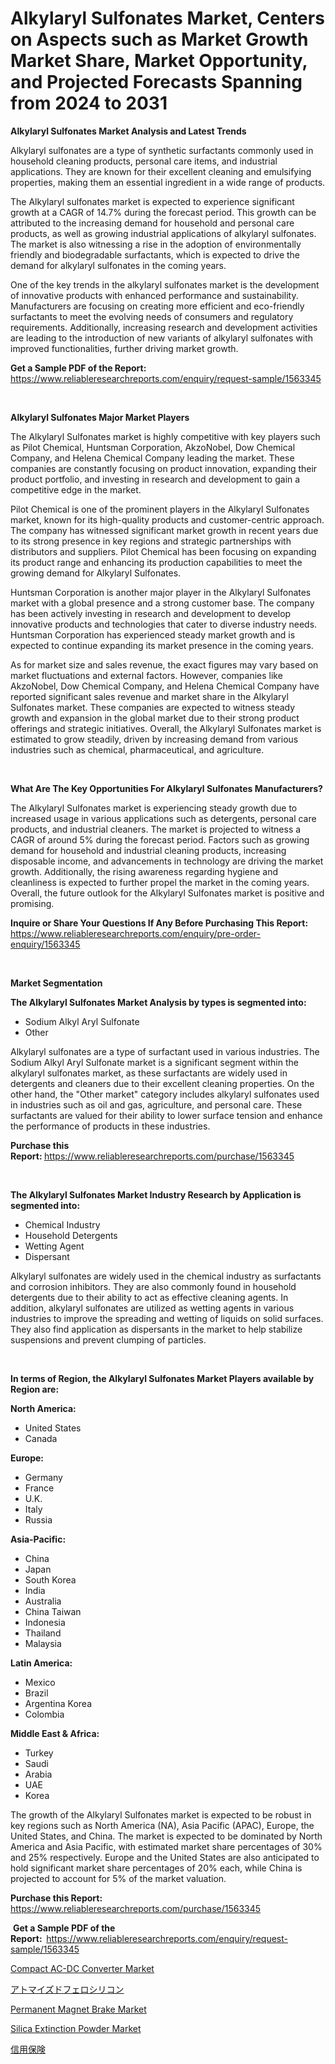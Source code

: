 <p><h1>Alkylaryl Sulfonates Market, Centers on Aspects such as Market Growth Market Share, Market Opportunity, and Projected Forecasts Spanning from 2024 to 2031</h1></p><p><strong>Alkylaryl Sulfonates Market Analysis and Latest Trends</strong></p>
<p><p>Alkylaryl sulfonates are a type of synthetic surfactants commonly used in household cleaning products, personal care items, and industrial applications. They are known for their excellent cleaning and emulsifying properties, making them an essential ingredient in a wide range of products.</p><p>The Alkylaryl sulfonates market is expected to experience significant growth at a CAGR of 14.7% during the forecast period. This growth can be attributed to the increasing demand for household and personal care products, as well as growing industrial applications of alkylaryl sulfonates. The market is also witnessing a rise in the adoption of environmentally friendly and biodegradable surfactants, which is expected to drive the demand for alkylaryl sulfonates in the coming years.</p><p>One of the key trends in the alkylaryl sulfonates market is the development of innovative products with enhanced performance and sustainability. Manufacturers are focusing on creating more efficient and eco-friendly surfactants to meet the evolving needs of consumers and regulatory requirements. Additionally, increasing research and development activities are leading to the introduction of new variants of alkylaryl sulfonates with improved functionalities, further driving market growth.</p></p>
<p><strong>Get a Sample PDF of the Report:&nbsp;</strong> <a href="https://www.reliableresearchreports.com/enquiry/request-sample/1563345">https://www.reliableresearchreports.com/enquiry/request-sample/1563345</a></p>
<p>&nbsp;</p>
<p><strong>Alkylaryl Sulfonates Major Market Players</strong></p>
<p><p>The Alkylaryl Sulfonates market is highly competitive with key players such as Pilot Chemical, Huntsman Corporation, AkzoNobel, Dow Chemical Company, and Helena Chemical Company leading the market. These companies are constantly focusing on product innovation, expanding their product portfolio, and investing in research and development to gain a competitive edge in the market.</p><p>Pilot Chemical is one of the prominent players in the Alkylaryl Sulfonates market, known for its high-quality products and customer-centric approach. The company has witnessed significant market growth in recent years due to its strong presence in key regions and strategic partnerships with distributors and suppliers. Pilot Chemical has been focusing on expanding its product range and enhancing its production capabilities to meet the growing demand for Alkylaryl Sulfonates.</p><p>Huntsman Corporation is another major player in the Alkylaryl Sulfonates market with a global presence and a strong customer base. The company has been actively investing in research and development to develop innovative products and technologies that cater to diverse industry needs. Huntsman Corporation has experienced steady market growth and is expected to continue expanding its market presence in the coming years.</p><p>As for market size and sales revenue, the exact figures may vary based on market fluctuations and external factors. However, companies like AkzoNobel, Dow Chemical Company, and Helena Chemical Company have reported significant sales revenue and market share in the Alkylaryl Sulfonates market. These companies are expected to witness steady growth and expansion in the global market due to their strong product offerings and strategic initiatives. Overall, the Alkylaryl Sulfonates market is estimated to grow steadily, driven by increasing demand from various industries such as chemical, pharmaceutical, and agriculture.</p></p>
<p>&nbsp;</p>
<p><strong>What Are The Key Opportunities For Alkylaryl Sulfonates Manufacturers?</strong></p>
<p><p>The Alkylaryl Sulfonates market is experiencing steady growth due to increased usage in various applications such as detergents, personal care products, and industrial cleaners. The market is projected to witness a CAGR of around 5% during the forecast period. Factors such as growing demand for household and industrial cleaning products, increasing disposable income, and advancements in technology are driving the market growth. Additionally, the rising awareness regarding hygiene and cleanliness is expected to further propel the market in the coming years. Overall, the future outlook for the Alkylaryl Sulfonates market is positive and promising.</p></p>
<p><strong>Inquire or Share Your Questions If Any Before Purchasing This Report:</strong> <a href="https://www.reliableresearchreports.com/enquiry/pre-order-enquiry/1563345">https://www.reliableresearchreports.com/enquiry/pre-order-enquiry/1563345</a></p>
<p>&nbsp;</p>
<p><strong>Market Segmentation</strong></p>
<p><strong>The Alkylaryl Sulfonates Market Analysis by types is segmented into:</strong></p>
<p><ul><li>Sodium Alkyl Aryl Sulfonate</li><li>Other</li></ul></p>
<p><p>Alkylaryl sulfonates are a type of surfactant used in various industries. The Sodium Alkyl Aryl Sulfonate market is a significant segment within the alkylaryl sulfonates market, as these surfactants are widely used in detergents and cleaners due to their excellent cleaning properties. On the other hand, the "Other market" category includes alkylaryl sulfonates used in industries such as oil and gas, agriculture, and personal care. These surfactants are valued for their ability to lower surface tension and enhance the performance of products in these industries.</p></p>
<p><strong>Purchase this Report:&nbsp;</strong><a href="https://www.reliableresearchreports.com/purchase/1563345">https://www.reliableresearchreports.com/purchase/1563345</a></p>
<p>&nbsp;</p>
<p><strong>The Alkylaryl Sulfonates Market Industry Research by Application is segmented into:</strong></p>
<p><ul><li>Chemical Industry</li><li>Household Detergents</li><li>Wetting Agent</li><li>Dispersant</li></ul></p>
<p><p>Alkylaryl sulfonates are widely used in the chemical industry as surfactants and corrosion inhibitors. They are also commonly found in household detergents due to their ability to act as effective cleaning agents. In addition, alkylaryl sulfonates are utilized as wetting agents in various industries to improve the spreading and wetting of liquids on solid surfaces. They also find application as dispersants in the market to help stabilize suspensions and prevent clumping of particles.</p></p>
<p>&nbsp;</p>
<p><strong>In terms of Region, the Alkylaryl Sulfonates Market Players available by Region are:</strong></p>
<p>
    <p> <strong> North America: </strong>
        <ul>
            <li>United States</li>
            <li>Canada</li>
        </ul>
        </p> 
    <p> <strong> Europe: </strong>
        <ul>
            <li>Germany</li>
            <li>France</li>
            <li>U.K.</li>
            <li>Italy</li>
            <li>Russia</li>
        </ul>
        </p> 
    <p> <strong> Asia-Pacific: </strong>
        <ul>
            <li>China</li>
            <li>Japan</li>
            <li>South Korea</li>
            <li>India</li>
            <li>Australia</li>
            <li>China Taiwan</li>
            <li>Indonesia</li>
            <li>Thailand</li>
            <li>Malaysia</li>
        </ul>
        </p> 
    <p> <strong> Latin America: </strong>
        <ul>
            <li>Mexico</li>
            <li>Brazil</li>
            <li>Argentina Korea</li>
            <li>Colombia</li>
        </ul>
        </p> 
    <p> <strong> Middle East & Africa: </strong>
        <ul>
            <li>Turkey</li>
            <li>Saudi</li>
            <li>Arabia</li>
            <li>UAE</li>
            <li>Korea</li>
        </ul>
    </p>
    </p>
<p><p>The growth of the Alkylaryl Sulfonates market is expected to be robust in key regions such as North America (NA), Asia Pacific (APAC), Europe, the United States, and China. The market is expected to be dominated by North America and Asia Pacific, with estimated market share percentages of 30% and 25% respectively. Europe and the United States are also anticipated to hold significant market share percentages of 20% each, while China is projected to account for 5% of the market valuation.</p></p>
<p><strong>Purchase this Report: </strong><a href="https://www.reliableresearchreports.com/purchase/1563345">https://www.reliableresearchreports.com/purchase/1563345</a></p>
<p>&nbsp;<strong>Get a Sample PDF of the Report:&nbsp;&nbsp;</strong><a href="https://www.reliableresearchreports.com/enquiry/request-sample/1563345">https://www.reliableresearchreports.com/enquiry/request-sample/1563345</a></p>
<p><strong></strong></p>
<p><p><a href="https://issuu.com/reportprime-2/docs/compact-ac-dc-converter-market-size-2030.pptx">Compact AC-DC Converter Market</a></p><p><a href="https://github.com/avwofrml53535/Market-Research-Report-List-1/blob/main/407716498.md">アトマイズドフェロシリコン</a></p><p><a href="https://issuu.com/reportprime-2/docs/permanent-magnet-brake-market-size-2030.pptx">Permanent Magnet Brake Market</a></p><p><a href="https://github.com/mbisetmhermsr/Market-Research-Report-List-1/blob/main/silica-extinction-powder-market.md">Silica Extinction Powder Market</a></p><p><a href="https://github.com/vtbvgl20191192/Market-Research-Report-List-1/blob/main/185521999.md">信用保険</a></p></p>